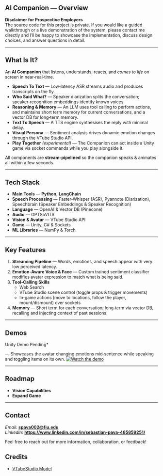 ## AI Companion — Overview

**Disclaimer for Prospective Employers**  
The source code for this project is private.  If you would like a guided walkthrough or a live demonstration of the system, please contact me directly and I’ll be happy to showcase the implementation, discuss design choices, and answer questions in detail.

---

## What Is It?
An **AI Companion** that listens, understands, reacts, and *comes to life* on screen in near‑real‑time.

* **Speech To Text** — Low‑latency ASR streams audio and produces transcripts on the fly.
* **Who Said What?** — Speaker diarization splits the conversation; speaker‑recognition embeddings identify known voices.
* **Reasoning & Memory** — An LLM uses tool calling to perform actions, and maintains short term memory for current conversations, and a vector DB for long‑term memory.
* **Text To Speech** — A TTS engine synthesises the reply with minimal delay.
* **Visual Persona** — Sentiment analysis drives dynamic emotion changes through the VTube Studio API.
* **Play Together** *(experimental)* — The Companion can act inside a Unity game via socket commands while you play alongside it.

All components are **stream‑pipelined** so the companion speaks & animates all within a few seconds.

---

## Tech Stack
* **Main Tools** — **Python**, **LangChain**
* **Speech Processing** — Faster‑Whisper (ASR), Pyannote (Diarization), Speechbrain (Speaker Embeddings & Speaker Recognition)
* **Language** — OpenAI & Vector DB (Pinecone)
* **Audio** — GPTSoVITS
* **Vision & Avatar** — VTube Studio API
* **Game** — Unity, C# & Sockets
* **ML Libraries** — NumPy & Torch

---

## Key Features
1. **Streaming Pipeline** — Words, emotions, and speech appear with very low perceived latency.
2. **Emotion‑Aware Voice & Face** — Custom trained sentiment classifier modifies avatar expression to match what is being said.
3. **Tool‑Calling Skills**
   * Web Search
   * VTube Studio scene control (toggle props & trigger movements)
   * In‑game actions (move to locations, follow the player, mount/dismount) over sockets
5. **Memory** — Short term for each conversation; long‑term via vector DB, recalling and injecting context of past sessions.

---

## Demos 
 Unity Demo Pending*
 
 — Showcases the avatar changing emotions mid‑sentence while speaking and toggling items on its own.
 [![Watch the demo](https://img.youtube.com/vi/NIlQW0GkVGA/hqdefault.jpg)](https://youtu.be/NIlQW0GkVGA)


---

## Roadmap
- **Vision Capabilities**
- **Expand Game**

---

## Contact
*Email*: **spava002@fiu.edu**  
*LinkedIn*: **https://www.linkedin.com/in/sebastian-pava-485859251/**

Feel free to reach out for more information, collaboration, or feedback!

## Credits
- [VTubeStudio Model](https://steamcommunity.com/sharedfiles/filedetails/?id=2802653785&searchtext=)

